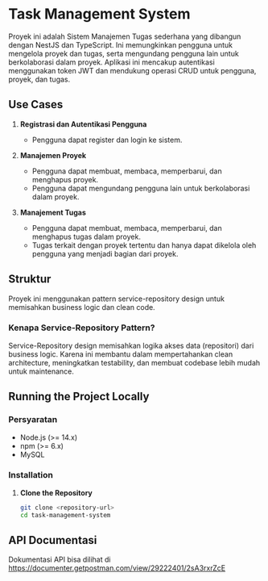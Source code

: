 # Task Management System

Proyek ini adalah Sistem Manajemen Tugas sederhana yang dibangun dengan NestJS dan TypeScript. Ini memungkinkan pengguna untuk mengelola proyek dan tugas, serta mengundang pengguna lain untuk berkolaborasi dalam proyek. Aplikasi ini mencakup autentikasi menggunakan token JWT dan mendukung operasi CRUD untuk pengguna, proyek, dan tugas.
## Use Cases

1. **Registrasi dan Autentikasi Pengguna**
   - Pengguna dapat register dan login ke sistem.

2. **Manajemen Proyek**
    - Pengguna dapat membuat, membaca, memperbarui, dan menghapus proyek.
    - Pengguna dapat mengundang pengguna lain untuk berkolaborasi dalam proyek.

3. **Manajement Tugas**
    - Pengguna dapat membuat, membaca, memperbarui, dan menghapus tugas dalam proyek.
    - Tugas terkait dengan proyek tertentu dan hanya dapat dikelola oleh pengguna yang menjadi bagian dari proyek.

## Struktur

Proyek ini menggunakan pattern service-repository design untuk memisahkan business logic dan clean code.

### Kenapa Service-Repository Pattern?

Service-Repository design memisahkan logika akses data (repositori) dari business logic. Karena ini membantu dalam mempertahankan clean architecture, meningkatkan testability, dan membuat codebase lebih mudah untuk maintenance.

## Running the Project Locally

### Persyaratan

- Node.js (>= 14.x)
- npm (>= 6.x)
- MySQL

### Installation

1. **Clone the Repository**

   ```bash
   git clone <repository-url>
   cd task-management-system


## API Documentasi
Dokumentasi API bisa dilihat di https://documenter.getpostman.com/view/29222401/2sA3rxrZcE
